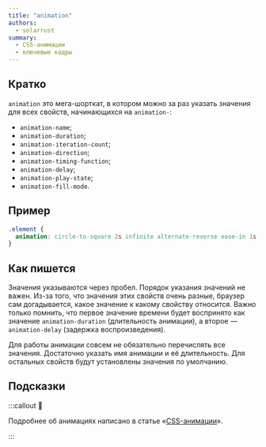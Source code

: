 ```yaml
---
title: "animation"
authors:
  - solarrust
summary:
  - CSS-анимации
  - ключевые кадры
---
```


## Кратко

`animation` это мега-шорткат, в котором можно за раз указать значения для всех свойств, начинающихся на `animation-`:

- `animation-name`;
- `animation-duration`;
- `animation-iteration-count`;
- `animation-direction`;
- `animation-timing-function`;
- `animation-delay`;
- `animation-play-state`;
- `animation-fill-mode`.

## Пример

```css
.element {
  animation: circle-to-square 2s infinite alternate-reverse ease-in 1s;
}
```

## Как пишется

Значения указываются через пробел. Порядок указания значений не важен. Из-за того, что значения этих свойств очень разные, браузер сам догадывается, какое значение к какому свойству относится. Важно только помнить, что первое значение времени будет воспринято как значение `animation-duration` (длительность анимации), а второе — `animation-delay` (задержка воспроизведения).

Для работы анимации совсем не обязательно перечислять все значения. Достаточно указать имя анимации и её длительность. Для остальных свойств будут установлены значения по умолчанию.

## Подсказки

:::callout 🦄

Подробнее об анимациях написано в статье «[CSS-анимации](/css/articles/animation)».

:::
